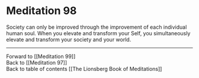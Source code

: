 # Meditation 98

Society can only be improved through the improvement of each individual human soul. When you elevate and transform your Self, you simultaneously elevate and transform your society and your world. 

___

Forward to [[Meditation 99]]  
Back to [[Meditation 97]]  
Back to table of contents [[The Lionsberg Book of Meditations]]  